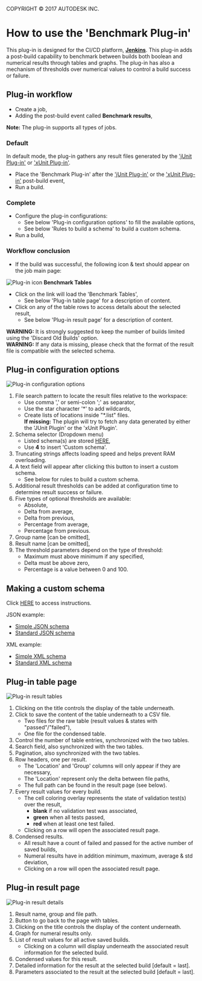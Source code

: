 COPYRIGHT &copy; 2017 AUTODESK INC.

# How to use the 'Benchmark Plug-in'

This plug-in is designed for the CI/CD platform, [**Jenkins**](https://jenkins.io/). This plug-in adds a post-build capability to benchmark between builds both boolean and numerical results through tables and graphs. The plug-in has also a mechanism of thresholds over numerical values to control a build success or failure.

## Plug-in workflow

- Create a job,  
- Adding the post-build event called **Benchmark results**,  

**Note:** The plug-in supports all types of jobs.

### Default  

In default mode, the plug-in gathers any result files generated by the ['jUnit Plug-in'](https://wiki.jenkins.io/display/JENKINS/JUnit+Plugin) or ['xUnit Plug-in'](https://wiki.jenkins.io/display/JENKINS/xUnit+Plugin).

- Place the 'Benchmark Plug-in' after the ['jUnit Plug-in'](https://wiki.jenkins.io/display/JENKINS/JUnit+Plugin) or  the ['xUnit Plug-in'](https://wiki.jenkins.io/display/JENKINS/xUnit+Plugin) post-build event,  
- Run a build.  

### Complete  
- Configure the plug-in configurations:
    - See below 'Plug-in configuration options' to fill the available options,  
    - See below 'Rules to build a schema' to build a custom schema.  
- Run a build,  

### Workflow conclusion
- If the build was successful, the following icon & text should appear on the job main page:  

![Plug-in icon](./images/benchmark_small.png) **Benchmark Tables**  

- Click on the link will load the 'Benchmark Tables',  
    -  See below 'Plug-in table page' for a description of content.  
- Click on any of the table rows to access details about the selected result,  
    - See below 'Plug-in result page' for a description of content.  

**WARNING:** It is strongly suggested to keep the number of builds limited using the 'Discard Old Builds' option.  
**WARNING:** If any data is missing, please check that the format of the result file is compatible with the selected schema.  

## Plug-in configuration options

![Plug-in configuration options](./images/BenchmarkPluginConfigureMarked.png)  

1. File search pattern to locate the result files relative to the workspace:  
    - Use comma ',' or semi-colon ';' as separator,  
    - Use the star character '*' to add wildcards,  
    - Create lists of locations inside "*.list" files.  
     **If missing:** The plugin will try to fetch any data generated by either the 'JUnit Plugin' or the 'xUnit Plugin'.
2. Schema selector (Dropdown menu)  
    - Listed schema(s) are stored [HERE](../src/main/resources/schemas),  
    - Use **4** to insert 'Custom schema'.  
3. Truncating strings affects loading speed and helps prevent RAM overloading.  
4. A text field will appear after clicking this button to insert a custom schema.  
    - See below for rules to build a custom schema.  
5. Additional result thresholds can be added at configuration time to determine result success or failure.  
6. Five types of optional thresholds are available:  
    - Absolute,  
    - Delta from average,  
    - Delta from previous,  
    - Percentage from average, 
    - Percentage from previous.  
7. Group name [can be omitted],  
8. Result name [can be omitted],  
9. The threshold parameters depend on the type of threshold:  
    - Maximum must above minimum if any specified,  
    - Delta must be above zero,  
    - Percentage is a value between 0 and 100.  

## Making a custom schema

Click [HERE](./BUILD_CUSTOM_SCHEMA.md) to access instructions.  

JSON example:  
- [Simple JSON schema](./EXAMPLE_SCHEMA_JSON_SIMPLE.md)  
- [Standard JSON schema](./EXAMPLE_SCHEMA_JSON_DEFAULT.md)  

XML example:  
- [Simple XML schema](./EXAMPLE_SCHEMA_XML_SIMPLE.md)  
- [Standard XML schema](./EXAMPLE_SCHEMA_XML_DEFAULT.md)  

## Plug-in table page  

![Plug-in result tables](./images/BenchmarkPluginTablesMarked.png)  

1. Clicking on the title controls the display of the table underneath.  
2. Click to save the content of the table underneath to a CSV file.  
    - Two files for the raw table (result values & states with "passed"/"failed"),  
    - One file for the condensed table.  
3. Control the number of table entries, synchronized with the two tables.  
4. Search field, also synchronized with the two tables.  
5. Pagination, also synchronized with the two tables.  
6. Row headers, one per result.  
    - The 'Location' and 'Group' columns will only appear if they are necessary,  
    - The 'Location' represent only the delta between file paths,  
    - The full path can be found in the result page (see below).  
7. Every result values for every build.  
    - The cell coloring overlay represents the state of validation test(s) over the result,  
        - **blank** if no validation test was associated,  
        - **green** when all tests passed,  
        - **red** when at least one test failed.  
    - Clicking on a row will open the associated result page.
8. Condensed results.  
    - All result have a count of failed and passed for the active number of saved builds,  
    - Numeral results have in addition minimum, maximum, average & std deviation,  
    - Clicking on a row will open the associated result page.  

## Plug-in result page  

![Plug-in result details](./images/BenchmarkPluginResultMarked.png)  

1. Result name, group and file path.  
2. Button to go back to the page with tables.  
3. Clicking on the title controls the display of the content underneath.  
4. Graph for numeral results only.  
5. List of result values for all active saved builds.  
    - Clicking on a column will display underneath the associated result information for the selected build.  
6. Condensed values for this result.  
7. Detailed information for the result at the selected build [default = last].  
8. Parameters associated to the result at the selected build [default = last].  